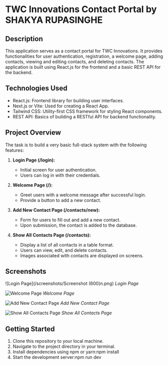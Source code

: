 # TWC Innovations Contact Portal by SHAKYA RUPASINGHE

## Description
This application serves as a contact portal for TWC Innovations. It provides functionalities for user authentication, registration, a welcome page, adding contacts, viewing and editing contacts, and deleting contacts. The application is built using React.js for the frontend and a basic REST API for the backend.

## Technologies Used
- React.js: Frontend library for building user interfaces.
- Next.js or Vite: Used for creating a React App.
- Tailwind CSS: Utility-first CSS framework for styling React components.
- REST API: Basics of building a RESTful API for backend functionality.

## Project Overview
The task is to build a very basic full-stack system with the following features:

1. **Login Page (/login):**
   - Initial screen for user authentication.
   - Users can log in with their credentials.

2. **Welcome Page (/):**
   - Greet users with a welcome message after successful login.
   - Provide a button to add a new contact.

3. **Add New Contact Page (/contacts/new):**
   - Form for users to fill out and add a new contact.
   - Upon submission, the contact is added to the database.

4. **Show All Contacts Page (/contacts):**
   - Display a list of all contacts in a table format.
   - Users can view, edit, and delete contacts.
   - Images associated with contacts are displayed on screens.

## Screenshots
![Login Page](/screenshots/Screenshot (600)n.png)
*Login Page*

![Welcome Page](/screenshots/welcome.png)
*Welcome Page*

![Add New Contact Page](/screenshots/add_contact.png)
*Add New Contact Page*

![Show All Contacts Page](/screenshots/show_contacts.png)
*Show All Contacts Page*

## Getting Started
1. Clone this repository to your local machine.
2. Navigate to the project directory in your terminal.
3. Install dependencies using npm or yarn:npm install
4. Start the development server:npm run dev

